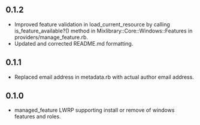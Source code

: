## 0.1.2
 * Improved feature validation in load_current_resource by calling is_feature_available?() method in Mixlibrary::Core::Windows::Features in providers/manage_feature.rb.
 * Updated and corrected README.md formatting.

## 0.1.1
 * Replaced email address in metadata.rb with actual author email address.

## 0.1.0
 * managed_feature LWRP supporting install or remove of windows features and roles.
